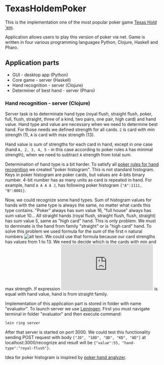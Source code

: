# TexasHoldemPoker

This is the implementation one of the most popular poker game [Texas Hold 'em](https://en.wikipedia.org/wiki/Texas_hold_%27em).

Application allows users to play this version of poker via net. Game is written in four various programming languages Python, Clojure, Haskell and Pharo.

## Application parts

* GUI - desktop app (Python)
* Core game - server (Haskell)
* Hand recognition - server (Clojure)
* Determiner of best hand - server (Pharo)

### Hand recognition - server (Clojure)

Server task is to determinate hand type (royal flush, straight flush, poker, full, flush, straight, three of a kind, two pairs, one pair, high card) and hand value. Hand type and value are necessary when we need to determine best hand. For those needs we defined strength for all cards. ```2``` is card with min strength (1), ```A``` is card with max strength (13). 

Hand value is sum of strengths for each card in hand, except in one case (hand ```A, 2, 3, 4, 5``` - in this case according to poker rules ```A``` has minimal strength), when we need to subtract ```A``` strength from total sum.

Determination of hand type is a bit harder. To satisfy all [poker rules for hand recognition](http://www.ontexasholdem.com/pokerhandrankings.html) we created "poker histogram". This is not standard histogram. Keys in poker histogram are poker cards, but values are 4-bits binary number. 4-bit number has as many units as card is repeated in hand. For example, hand ```A A A A J```, has following poker histogram ```{"A":1111, "B":0001}```. 

Now, we could recognize some hand types. Sum of histogram values for hands with the same type is always the same, no matter what cards this type contains. "Poker" always has sum value 16, "full house" always has sum value 10... All straight hands (royal flush, straight flush, flush, straight) has sum value 5, same as "high card" hand. This is only problem. We must to derminate is the hand from family "straight" or is "high card" hand. To solve this problem we used formula for the sum of the first n natural numbers ![alt text](http://www.9math.com/files/tex/2ff9e2a566efe8449e40da11658614c67d6201bc.png). We could use that formula because our card strengths has values from 1 to 13. We need to decide which is the cards with min and max strength. If expression ![alt text](https://latex.codecogs.com/gif.latex?%5Cfrac%7Bmax%28max&plus;1%29%7D%7B2%7D-%5Cfrac%7Bmin%28min&plus;1%29%7D%7B2%7D&plus;min) is equal with hand value, hand is from straight family.

Implementation of this application part is stored in folder with name "evaluator". To launch server we use [Leiningen](https://leiningen.org/). First you must navigate terminal in folder "evaluator" and then execute command:
```
lein ring server
```
After that server is started on port 3000. We could test this functionality sending POST request with body ```["JD", "10D", "QD", "KD", "AD"]``` at localhost:3000/recognize and result will be ```{"value":55, "hand-type":"royal-flush"}```.

Idea for poker histogram is inspired by [poker hand analyzer](https://www.codeproject.com/Articles/569271/A-Poker-hand-analyzer-in-JavaScript-using-bit-math).

